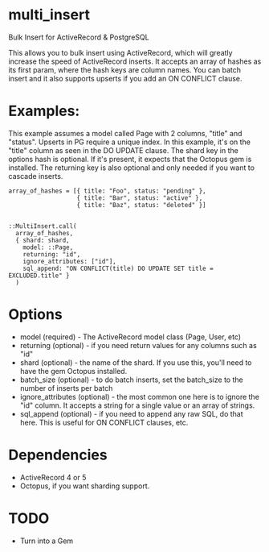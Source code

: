 # multi_insert
Bulk Insert for ActiveRecord & PostgreSQL

This allows you to bulk insert using ActiveRecord, which will greatly increase the speed of ActiveRecord inserts.
It accepts an array of hashes as its first param, where the hash keys are column names. 
You can batch insert and it also supports upserts if you add an ON CONFLICT clause.

# Examples:

This example assumes a model called Page with 2 columns, "title" and "status". 
Upserts in PG require a unique index. In this example, it's on the "title" column as seen in the DO UPDATE clause. 
The shard key in the options hash is optional. If it's present, it expects that the Octopus gem is installed.
The returning key is also optional and only needed if you want to cascade inserts.

```
array_of_hashes = [{ title: "Foo", status: "pending" },
                   { title: "Bar", status: "active" },
                   { title: "Baz", status: "deleted" }]


::MultiInsert.call(
  array_of_hashes,
  { shard: shard,
    model: ::Page,
    returning: "id",
    ignore_attributes: ["id"],
    sql_append: "ON CONFLICT(title) DO UPDATE SET title = EXCLUDED.title" }
  )
```

# Options

* model (required) - The ActiveRecord model class (Page, User, etc)
* returning (optional) - if you need return values for any columns such as "id"
* shard (optional) - the name of the shard. If you use this, you'll need to have the gem Octopus installed.
* batch_size (optional) - to do batch inserts, set the batch_size to the number of inserts per batch
* ignore_attributes (optional) - the most common one here is to ignore the "id" column. It accepts a string for a single value or an array of strings. 
* sql_append (optional) - if you need to append any raw SQL, do that here. This is useful for ON CONFLICT clauses, etc.

# Dependencies

* ActiveRecord 4 or 5
* Octopus, if you want sharding support. 

# TODO

* Turn into a Gem
